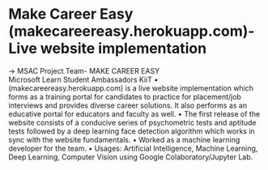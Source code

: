 # Make Career Easy (makecareereasy.herokuapp.com)- Live website implementation
→ MSAC Project Team- MAKE CAREER EASY                      
Microsoft Learn Student Ambassadors KiiT
• (makecareereasy.herokuapp.com) is a live website implementation which forms as a training portal for candidates to practice for placement/job interviews and provides diverse career solutions. It also performs as an educative portal for educators and faculty as well.
• The first release of the website consists of a conducive series of psychometric tests and aptitude tests followed
by a deep learning face detection algorithm which works in sync with the website fundamentals.
• Worked as a machine learning developer for the team.
• Usages: Artificial Intelligence, Machine Learning, Deep Learning, Computer Vision using Google Colaboratory/Jupyter Lab.
